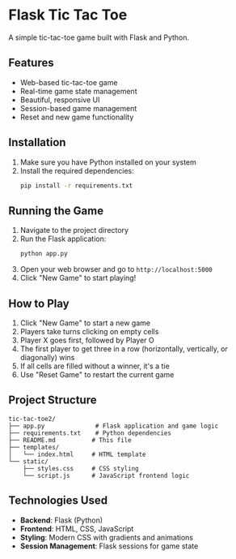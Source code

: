 # Flask Tic Tac Toe

A simple tic-tac-toe game built with Flask and Python.

## Features

- Web-based tic-tac-toe game
- Real-time game state management
- Beautiful, responsive UI
- Session-based game management
- Reset and new game functionality

## Installation

1. Make sure you have Python installed on your system
2. Install the required dependencies:
   ```bash
   pip install -r requirements.txt
   ```

## Running the Game

1. Navigate to the project directory
2. Run the Flask application:
   ```bash
   python app.py
   ```
3. Open your web browser and go to `http://localhost:5000`
4. Click "New Game" to start playing!

## How to Play

1. Click "New Game" to start a new game
2. Players take turns clicking on empty cells
3. Player X goes first, followed by Player O
4. The first player to get three in a row (horizontally, vertically, or diagonally) wins
5. If all cells are filled without a winner, it's a tie
6. Use "Reset Game" to restart the current game

## Project Structure

```
tic-tac-toe2/
├── app.py              # Flask application and game logic
├── requirements.txt    # Python dependencies
├── README.md          # This file
├── templates/
│   └── index.html     # HTML template
└── static/
    ├── styles.css     # CSS styling
    └── script.js      # JavaScript frontend logic
```

## Technologies Used

- **Backend**: Flask (Python)
- **Frontend**: HTML, CSS, JavaScript
- **Styling**: Modern CSS with gradients and animations
- **Session Management**: Flask sessions for game state
